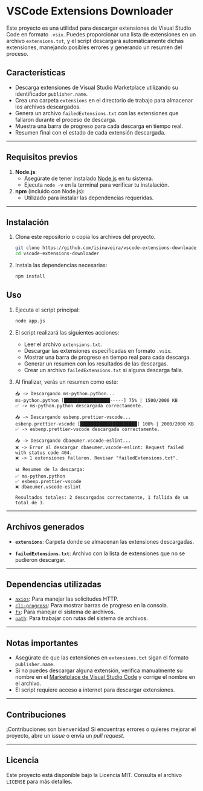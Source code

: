 # VSCode Extensions Downloader

Este proyecto es una utilidad para descargar extensiones de Visual Studio Code en formato `.vsix`. Puedes proporcionar una lista de extensiones en un archivo `extensions.txt`, y el script descargará automáticamente dichas extensiones, manejando posibles errores y generando un resumen del proceso.

## Características
- Descarga extensiones de Visual Studio Marketplace utilizando su identificador `publisher.name`.
- Crea una carpeta `extensions` en el directorio de trabajo para almacenar los archivos descargados.
- Genera un archivo `failedExtensions.txt` con las extensiones que fallaron durante el proceso de descarga.
- Muestra una barra de progreso para cada descarga en tiempo real.
- Resumen final con el estado de cada extensión descargada.

---

## Requisitos previos

1. **Node.js**:
   - Asegúrate de tener instalado [Node.js](https://nodejs.org/) en tu sistema.
   - Ejecuta `node -v` en la terminal para verificar tu instalación.
2. **npm** (incluido con Node.js):
   - Utilizado para instalar las dependencias requeridas.

---

## Instalación

1. Clona este repositorio o copia los archivos del proyecto.

   ```bash
   git clone https://github.com/isinaveira/vscode-extensions-downloader.git
   cd vscode-extensions-downloader
   ```

2. Instala las dependencias necesarias:

   ```bash
   npm install
   ```
## Uso

1. Ejecuta el script principal:

   ```bash
   node app.js
   ```

2. El script realizará las siguientes acciones:
   - Leer el archivo `extensions.txt`.
   - Descargar las extensiones especificadas en formato `.vsix`.
   - Mostrar una barra de progreso en tiempo real para cada descarga.
   - Generar un resumen con los resultados de las descargas.
   - Crear un archivo `failedExtensions.txt` si alguna descarga falla.

3. Al finalizar, verás un resumen como este:

   ```plaintext
   📥 -> Descargando ms-python.python...
   ms-python.python [█████████████████-----] 75% | 1500/2000 KB
   ✅ -> ms-python.python descargada correctamente.

   📥 -> Descargando esbenp.prettier-vscode...
   esbenp.prettier-vscode [█████████████████████] 100% | 2000/2000 KB
   ✅ -> esbenp.prettier-vscode descargada correctamente.

   📥 -> Descargando dbaeumer.vscode-eslint...
   ❌ -> Error al descargar dbaeumer.vscode-eslint: Request failed with status code 404.
   ❌ -> 1 extensiones fallaron. Revisar "failedExtensions.txt".

   📊 Resumen de la descarga:
   ✅ ms-python.python
   ✅ esbenp.prettier-vscode
   ❌ dbaeumer.vscode-eslint

   Resultados totales: 2 descargadas correctamente, 1 fallida de un total de 3.
   ```

---

## Archivos generados

- **`extensions`**:
  Carpeta donde se almacenan las extensiones descargadas.

- **`failedExtensions.txt`**:
  Archivo con la lista de extensiones que no se pudieron descargar.

---

## Dependencias utilizadas

- [`axios`](https://www.npmjs.com/package/axios): Para manejar las solicitudes HTTP.
- [`cli-progress`](https://www.npmjs.com/package/cli-progress): Para mostrar barras de progreso en la consola.
- [`fs`](https://nodejs.org/api/fs.html): Para manejar el sistema de archivos.
- [`path`](https://nodejs.org/api/path.html): Para trabajar con rutas del sistema de archivos.

---

## Notas importantes

- Asegúrate de que las extensiones en `extensions.txt` sigan el formato `publisher.name`.
- Si no puedes descargar alguna extensión, verifica manualmente su nombre en el [Marketplace de Visual Studio Code](https://marketplace.visualstudio.com/vscode) y corrige el nombre en el archivo.
- El script requiere acceso a internet para descargar extensiones.

---

## Contribuciones

¡Contribuciones son bienvenidas! Si encuentras errores o quieres mejorar el proyecto, abre un _issue_ o envía un _pull request_.

---

## Licencia

Este proyecto está disponible bajo la Licencia MIT. Consulta el archivo `LICENSE` para más detalles.
